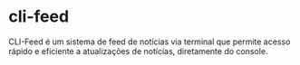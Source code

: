 # cli-feed
CLI-Feed é um sistema de feed de notícias via terminal que permite acesso rápido e eficiente a atualizações de notícias, diretamente do console.
